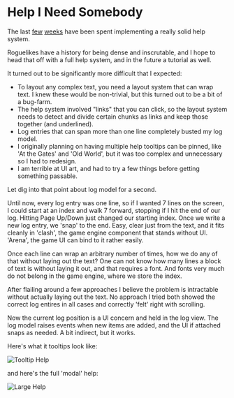 # Help I Need Somebody

The last [few](https://github.com/chamons/ArenaGS/pull/220) [weeks](https://github.com/chamons/ArenaGS/pull/226) have been spent implementing a really solid help system. 

Roguelikes have a history for being dense and inscrutable, and I hope to head that off with a full help system, and in the future a tutorial as well.

It turned out to be significantly more difficult that I expected:

- To layout any complex text, you need a layout system that can wrap text. I knew these would be non-trivial, but this turned out to be a bit of a bug-farm.
- The help system involved "links" that you can click, so the layout system needs to detect and divide certain chunks as links and keep those together (and underlined).
- Log entries that can span more than one line completely busted my log model.
- I originally planning on having multiple help tooltips can be pinned, like 'At the Gates' and 'Old World', but it was too complex and unnecessary so I had to redesign.
- I am terrible at UI art, and had to try a few things before getting something passable.

Let dig into that point about log model for a second. 

Until now, every log entry was one line, so if I wanted 7 lines on the screen, I could start at an index and walk 7 forward, stopping if I hit the end of our log. Hitting Page Up/Down just changed our starting index. Once we write a new log entry, we 'snap' to the end. Easy, clear just from the text, and it fits cleanly in 'clash', the game engine component that stands without UI. 'Arena', the game UI can bind to it rather easily.

Once each line can wrap an arbitrary number of times, how we do any of that without laying out the text? One can not know how many lines a block of text is without laying it out, and that requires a font. And fonts very much do not belong in the game engine, where we store the index.

After flailing around a few approaches I believe the problem is intractable without actually laying out the text. No approach I tried both showed the correct log entires in all cases and correctly 'felt' right with scrolling.

Now the current log position is a UI concern and held in the log view. The log model raises events when new items are added, and the UI if attached snaps as needed. A bit indirect, but it works.

Here's what it tooltips look like:

![Tooltip Help](https://chamons.github.io/ArenaGS/images/tooltip-help.png)

and here's the full 'modal' help:

![Large Help](https://chamons.github.io/ArenaGS/images/modal-help.png)
